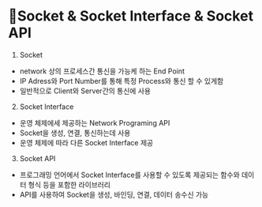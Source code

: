 # Socket & Socket Interface & Socket API

1. Socket

* network 상의 프로세스간 통신을 가능케 하는 End Point
* IP Adress와 Port Number를 통해 특정 Process와 통신 할 수 있게함
* 일반적으로 Client와 Server간의 통신에 사용



2. Socket Interface

* 운영 체제에세 제공하는 Network Programing API
* Socket을 생성, 연결, 통신하는데 사용
* 운영 체제에 따라 다른 Socket Interface 제공



3. Socket API

* 프로그래밍 언어에서 Socket Interface를 사용할 수 있도록 제공되는 함수와 데이터 형식 등을 포함한 라이브러리
* API를 사용하여 Socket을 생성, 바인딩, 연결, 데이터 송수신 가능

